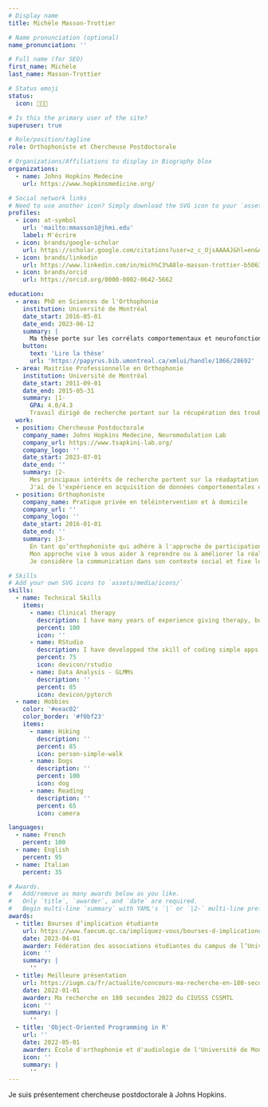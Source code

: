 ```yaml
---
# Display name
title: Michèle Masson-Trottier

# Name pronunciation (optional)
name_pronunciation: ''

# Full name (for SEO)
first_name: Michèle
last_name: Masson-Trottier

# Status emoji
status:
  icon: 👩🏻‍💻

# Is this the primary user of the site?
superuser: true

# Role/position/tagline
role: Orthophoniste et Chercheuse Postdoctorale

# Organizations/Affiliations to display in Biography blox
organizations:
  - name: Johns Hopkins Medecine
    url: https://www.hopkinsmedicine.org/

# Social network links
# Need to use another icon? Simply download the SVG icon to your `assets/media/icons/` folder.
profiles:
  - icon: at-symbol
    url: 'mailto:mmasson1@jhmi.edu'
    label: M'écrire
  - icon: brands/google-scholar
    url: https://scholar.google.com/citations?user=z_c_OjsAAAAJ&hl=en&oi=ao
  - icon: brands/linkedin
    url: https://www.linkedin.com/in/mich%C3%A8le-masson-trottier-b5063964/
  - icon: brands/orcid
    url: https://orcid.org/0000-0002-0642-5662 

education:
  - area: PhD en Sciences de l'Orthophonie
    institution: Université de Montréal
    date_start: 2016-05-01
    date_end: 2023-06-12
    summary: |
      Ma thèse porte sur les corrélats comportementaux et neurofonctionnels de la thérapie par analyse des composantes phonologiques. Plus spécifiquement, je me suis intéressée à l’effet d’une intervention spécifique ciblant l’anomie auprès de personnes vivant avec une aphasie chronique. Supervisée par [Professeure Ana Inés Ansaldo](https://www.laboansaldo.com/index.html). Les résultats de ma thèse on été présentés à l'occasion de cinq (5) conférences internationales et a donné lieu à trois (3) publications dans des revues scientifiques révisées par des paires.
    button:
      text: 'Lire la thèse'
      url: 'https://papyrus.bib.umontreal.ca/xmlui/handle/1866/28692'
  - area: Maitrise Professionnelle en Orthophonie
    institution: Université de Montréal
    date_start: 2011-09-01
    date_end: 2015-05-31
    summary: |1-
      GPA: 4.0/4.3
      Travail dirigé de recherche portant sur la récupération des troubles de la communication suite à un traumatisme cranien en phase aiguë, plus spécifiquement l'impact d’une thérapie pragmatique-discursive intensive. Supervisée par [Professeure Karine Marcotte](https://eoa.umontreal.ca/departement/professeurs-chercheurs/karine-marcotte/). Les résultats de ma thèse on été présentés à l'occasion d'une (1) conférence nationales et a donné lieu à une (1) publications dans des revues scientifiques révisées par des paires.
  work:
  - position: Chercheuse Postdoctorale
    company_name: Johns Hopkins Medecine, Neuromodulation Lab
    company_url: https://www.tsapkini-lab.org/
    company_logo: ''
    date_start: 2023-07-01
    date_end: ''
    summary: |2-
      Mes principaux intérêts de recherche portent sur la réadaptation des troubles de la communication auprès des personnes vivant avec une aphasie suite à un AVC ou vivant avec une maladie neurodégénérative. Plus précisément, je m’intéresse à l'efficacité des interventions en orthophonie, à la neuroplasticité induite par les thérapies suite à un AVC, à l'effet de la stimulation non-invasive telle la stimulation électrique trancrânienne à courant direct (tDCS), ainsi qu'à maintenir la communication et la qualité de vie chez les personnes vivant avec une maladie neurodégénérative et leurs proches.
      J'ai de l'expérience en acquisition de données comportementales et de neuroimagerie de même qu'en coordination de projet, supervision d'étudiant·e·s, écriture de demandes de subvention et enseignement. Dans mon quotidien, j'utilise des outils basés dans Matlab et R et j'ai de l'expérience avec Python. 
  - position: Orthophoniste
    company_name: Pratique privée en téléintervention et à domicile
    company_url: ''
    company_logo: ''
    date_start: 2016-01-01
    date_end: ''
    summary: |3-
      En tant qu’orthophoniste qui adhère à l'approche de participation à la vie; mon objectif est de fournir des interventions d'une manière qui mène à des résultats fonctionnels et réduit les situations de handicap que causent les difficultés de communication.
      Mon approche vise à vous aider à reprendre ou à améliorer la réalisation de vos activités de communication, quelles qu’elles soient. Que vous souhaitiez tenir une conversation, écouter un reportage, lire un article, écrire un courriel, parler plus fort… le plan d’intervention que nous construirons part de vos projets, de vos objectifs!
      Je considère la communication dans son contexte social et fixe les interventions à partir des cadres de théorie de neuroscience et de psychologie de l’apprentissage. Je travaille en collaboration avec la personne vivant avec la difficulté de communication et son entourage lorsque c’est possible et souhaitable.

# Skills
# Add your own SVG icons to `assets/media/icons/`
skills:
  - name: Technical Skills
    items:
      - name: Clinical therapy
        description: I have many years of experience giving therapy, both in clinical settings and in research settings. I excel at developping therapeutic relationships with individuals with communication disorders and motivate them for therapy.
        percent: 100
        icon: ''
      - name: RStudio
        description: I have developped the skill of coding simple apps for therapy and data visualization to facilitate therapy administration and tailloring.
        percent: 75
        icon: devicon/rstudio
      - name: Data Analysis - GLMMs
        description: ''
        percent: 85
        icon: devicon/pytorch
  - name: Hobbies
    color: '#eeac02'
    color_border: '#f0bf23'
    items:
      - name: Hiking
        description: ''
        percent: 85
        icon: person-simple-walk
      - name: Dogs
        description: ''
        percent: 100
        icon: dog
      - name: Reading
        description: ''
        percent: 65
        icon: camera

languages:
  - name: French
    percent: 100
  - name: English
    percent: 95
  - name: Italian
    percent: 35

# Awards.
#   Add/remove as many awards below as you like.
#   Only `title`, `awarder`, and `date` are required.
#   Begin multi-line `summary` with YAML's `|` or `|2-` multi-line prefix and indent 2 spaces below.
awards:
  - title: Bourses d’implication étudiante
    url: https://www.faecum.qc.ca/impliquez-vous/bourses-d-implication#bourse1
    date: 2023-04-01
    awarder: Fédération des associations étudiantes du campus de l’Université de Montréal (FAÉCUM)
    icon: ''
    summary: |
      ''
  - title: Meilleure présentation
    url: https://iugm.ca/fr/actualite/concours-ma-recherche-en-180-secondes-2022
    date: 2022-01-01
    awarder: Ma recherche en 180 secondes 2022 du CIUSSS CSSMTL
    icon: ''
    summary: |
      ''
  - title: 'Object-Oriented Programming in R'
    url: ''
    date: 2022-05-01
    awarder: École d'orthophonie et d'audiologie de l'Université de Montréal
    icon: ''
    summary: |
      ''
---
```


Je suis présentement chercheuse postdoctorale à Johns Hopkins.
